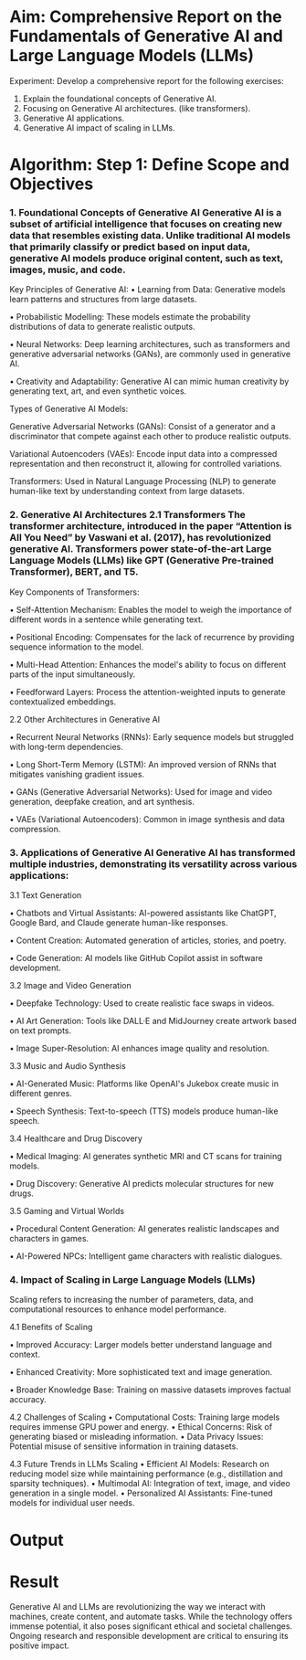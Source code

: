 # Aim:	Comprehensive Report on the Fundamentals of Generative AI and Large Language Models (LLMs)
Experiment:
Develop a comprehensive report for the following exercises:
1.	Explain the foundational concepts of Generative AI. 
2.	Focusing on Generative AI architectures. (like transformers).
3.	Generative AI applications.
4.	Generative AI impact of scaling in LLMs.

# Algorithm: Step 1: Define Scope and Objectives
### 1. Foundational Concepts of Generative AI Generative AI is a subset of artificial intelligence that focuses on creating new data that resembles existing data. Unlike traditional AI models that primarily classify or predict based on input data, generative AI models produce original content, such as text, images, music, and code.

Key Principles of Generative AI: • Learning from Data: Generative models learn patterns and structures from large datasets.

• Probabilistic Modelling: These models estimate the probability distributions of data to generate realistic outputs.

• Neural Networks: Deep learning architectures, such as transformers and generative adversarial networks (GANs), are commonly used in generative AI.

• Creativity and Adaptability: Generative AI can mimic human creativity by generating text, art, and even synthetic voices.

Types of Generative AI Models:

Generative Adversarial Networks (GANs): Consist of a generator and a discriminator that compete against each other to produce realistic outputs.

Variational Autoencoders (VAEs): Encode input data into a compressed representation and then reconstruct it, allowing for controlled variations.

Transformers: Used in Natural Language Processing (NLP) to generate human-like text by understanding context from large datasets.

### 2. Generative AI Architectures 2.1 Transformers The transformer architecture, introduced in the paper “Attention is All You Need” by Vaswani et al. (2017), has revolutionized generative AI. Transformers power state-of-the-art Large Language Models (LLMs) like GPT (Generative Pre-trained Transformer), BERT, and T5.

Key Components of Transformers:

• Self-Attention Mechanism: Enables the model to weigh the importance of different words in a sentence while generating text.

• Positional Encoding: Compensates for the lack of recurrence by providing sequence information to the model.

• Multi-Head Attention: Enhances the model's ability to focus on different parts of the input simultaneously.

• Feedforward Layers: Process the attention-weighted inputs to generate contextualized embeddings.

2.2 Other Architectures in Generative AI

• Recurrent Neural Networks (RNNs): Early sequence models but struggled with long-term dependencies.

• Long Short-Term Memory (LSTM): An improved version of RNNs that mitigates vanishing gradient issues.

• GANs (Generative Adversarial Networks): Used for image and video generation, deepfake creation, and art synthesis.

• VAEs (Variational Autoencoders): Common in image synthesis and data compression.

### 3. Applications of Generative AI Generative AI has transformed multiple industries, demonstrating its versatility across various applications:

3.1 Text Generation

• Chatbots and Virtual Assistants: AI-powered assistants like ChatGPT, Google Bard, and Claude generate human-like responses.

• Content Creation: Automated generation of articles, stories, and poetry.

• Code Generation: AI models like GitHub Copilot assist in software development.

3.2 Image and Video Generation

• Deepfake Technology: Used to create realistic face swaps in videos.

• AI Art Generation: Tools like DALL·E and MidJourney create artwork based on text prompts.

• Image Super-Resolution: AI enhances image quality and resolution.

3.3 Music and Audio Synthesis

• AI-Generated Music: Platforms like OpenAI's Jukebox create music in different genres.

• Speech Synthesis: Text-to-speech (TTS) models produce human-like speech.

3.4 Healthcare and Drug Discovery

• Medical Imaging: AI generates synthetic MRI and CT scans for training models.

• Drug Discovery: Generative AI predicts molecular structures for new drugs.

3.5 Gaming and Virtual Worlds

• Procedural Content Generation: AI generates realistic landscapes and characters in games.

• AI-Powered NPCs: Intelligent game characters with realistic dialogues.

### 4. Impact of Scaling in Large Language Models (LLMs)

Scaling refers to increasing the number of parameters, data, and computational resources to enhance model performance.

4.1 Benefits of Scaling

• Improved Accuracy: Larger models better understand language and context.

• Enhanced Creativity: More sophisticated text and image generation.

• Broader Knowledge Base: Training on massive datasets improves factual accuracy.

4.2 Challenges of Scaling • Computational Costs: Training large models requires immense GPU power and energy. • Ethical Concerns: Risk of generating biased or misleading information. • Data Privacy Issues: Potential misuse of sensitive information in training datasets.

4.3 Future Trends in LLMs Scaling • Efficient AI Models: Research on reducing model size while maintaining performance (e.g., distillation and sparsity techniques). • Multimodal AI: Integration of text, image, and video generation in a single model. • Personalized AI Assistants: Fine-tuned models for individual user needs.
# Output


# Result
Generative AI and LLMs are revolutionizing the way we interact with machines, create content, and automate tasks. While the technology offers immense potential, it also poses significant ethical and societal challenges. Ongoing research and responsible development are critical to ensuring its positive impact.
